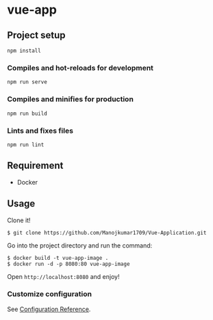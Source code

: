 # vue-app

## Project setup
```
npm install
```

### Compiles and hot-reloads for development
```
npm run serve
```

### Compiles and minifies for production
```
npm run build
```

### Lints and fixes files
```
npm run lint
```

## Requirement

- Docker

## Usage

Clone it!

```
$ git clone https://github.com/Manojkumar1709/Vue-Application.git
```

Go into the project directory and run the command:

```
$ docker build -t vue-app-image .
$ docker run -d -p 8080:80 vue-app-image
```

Open `http://localhost:8080` and enjoy!

### Customize configuration
See [Configuration Reference](https://cli.vuejs.org/config/).
